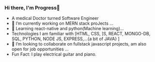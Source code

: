 ### Hi there, I'm Progress👋

- A medical Doctor turned Software Engineer 
- 🔭 I’m currently working on MERN stack proJects ...
- 🌱 Learning react-native and python(Machine learning)...
- Technologies I am familiar with [HTML, CSS, ]S, REACT, MONGO-DB, SQL, PYTHON, NODE JS, EXPRESS,...{a bit of JAVA} ]
- 👯 I’m looking to collaborate on fullstack javascript projects, 
 am also open for job opportunities  ...
- Fun Fact: I play electrical guitar and piano.


<!--
**lilsaintdenzel/lilsaintdenzel** is a ✨ _special_ ✨ repository because its `README.md` (this file) appears on your GitHub profile.

Here are some ideas to get you started:

- 🔭 I’m currently working on mern stack proects ...
- 🌱 I’m currently learning reactnative and python(Machine learning)...
- 👯 I’m looking to collaborate on fullstack javascript projects, 
 am also open for job opportunities  ...

-->
